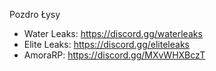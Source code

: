 Pozdro Łysy
- Water Leaks: https://discord.gg/waterleaks
- Elite Leaks: https://discord.gg/eliteleaks
- AmoraRP: https://discord.gg/MXvWHXBczT
